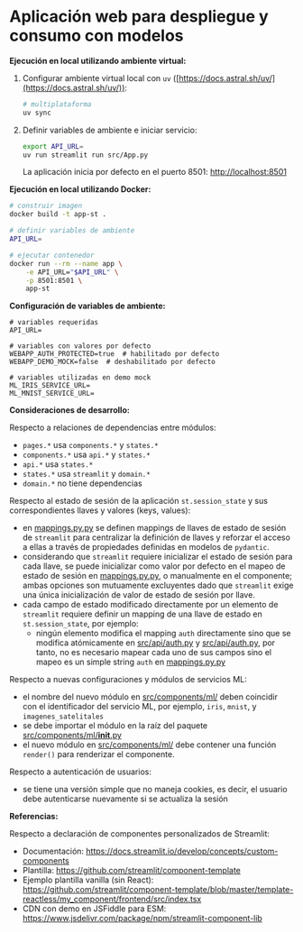# Aplicación web para despliegue y consumo con modelos

**Ejecución en local utilizando ambiente virtual:**

1. Configurar ambiente virtual local con `uv` ([https://docs.astral.sh/uv/](https://docs.astral.sh/uv/)):
    ```sh
    # multiplataforma 
    uv sync
    ```

2. Definir variables de ambiente e iniciar servicio:
    ```bash
    export API_URL=
    uv run streamlit run src/App.py
    ```

    La aplicación inicia por defecto en el puerto 8501: [http://localhost:8501](http://localhost:8501)

**Ejecución en local utilizando Docker:**

```bash
# construir imagen
docker build -t app-st .

# definir variables de ambiente
API_URL=

# ejecutar contenedor
docker run --rm --name app \
    -e API_URL="$API_URL" \
    -p 8501:8501 \
    app-st
```

**Configuración de variables de ambiente:**

```env
# variables requeridas
API_URL=

# variables con valores por defecto
WEBAPP_AUTH_PROTECTED=true  # habilitado por defecto
WEBAPP_DEMO_MOCK=false  # deshabilitado por defecto

# variables utilizadas en demo mock
ML_IRIS_SERVICE_URL=
ML_MNIST_SERVICE_URL=
```

**Consideraciones de desarrollo:**

Respecto a relaciones de dependencias entre módulos:
- `pages.*` usa `components.*` y `states.*`
- `components.*` usa `api.*` y `states.*`
- `api.*` usa `states.*`
- `states.*` usa `streamlit` y `domain.*`
- `domain.*` no tiene dependencias

Respecto al estado de sesión de la aplicación `st.session_state` y sus correspondientes llaves y valores (keys, values):
- en [mappings.py.py](./src/states/mappings.py) se definen mappings de llaves de estado de sesión de `streamlit` para centralizar la definición de llaves y reforzar el acceso a ellas a través de propiedades definidas en modelos de `pydantic`.
- considerando que `streamlit` requiere inicializar el estado de sesión para cada llave, se puede inicializar como valor por defecto en el mapeo de estado de sesión en [mappings.py.py](./src/states/mappings.py), o manualmente en el componente; ambas opciones son mutuamente excluyentes dado que `streamlit` exige una única inicialización de valor de estado de sesión por llave.
- cada campo de estado modificado directamente por un elemento de `streamlit` requiere definir un mapping de una llave de estado en `st.session_state`, por ejemplo:
    - ningún elemento modifica el mapping `auth` directamente sino que se modifica atómicamente en [src/api/auth.py](src/api/auth.py) y [src/api/auth.py](src/states/auth.py), por tanto, no es necesario mapear cada uno de sus campos sino el mapeo es un simple string `auth` en [mappings.py.py](./src/states/mappings.py)

Respecto a nuevas configuraciones y módulos de servicios ML:
- el nombre del nuevo módulo en [src/components/ml/](./src/components/ml) deben coincidir con el identificador del servicio ML, por ejemplo, `iris`, `mnist`, y `imagenes_satelitales`
- se debe importar el módulo en la raíz del paquete [src/components/ml/__init__.py](src/components/ml/__init__.py)
- el nuevo módulo en [src/components/ml/](./src/components/ml) debe contener una función `render()` para renderizar el componente.

Respecto a autenticación de usuarios:
- se tiene una versión simple que no maneja cookies, es decir, el usuario debe autenticarse nuevamente si se actualiza la sesión

**Referencias:**

Respecto a declaración de componentes personalizados de Streamlit:
- Documentación: https://docs.streamlit.io/develop/concepts/custom-components
- Plantilla: https://github.com/streamlit/component-template
- Ejemplo plantilla vanilla (sin React): https://github.com/streamlit/component-template/blob/master/template-reactless/my_component/frontend/src/index.tsx
- CDN con demo en JSFiddle para ESM: https://www.jsdelivr.com/package/npm/streamlit-component-lib
